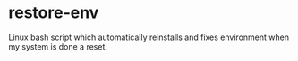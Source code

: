 # restore-env
Linux bash script which automatically reinstalls and fixes environment when my system is done a reset.
